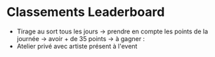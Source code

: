 # Classements Leaderboard

* Tirage au sort tous les jours -> prendre en compte les points de la journée -> avoir + de 35 points -> à gagner :
* Atelier privé avec artiste présent à l'event
